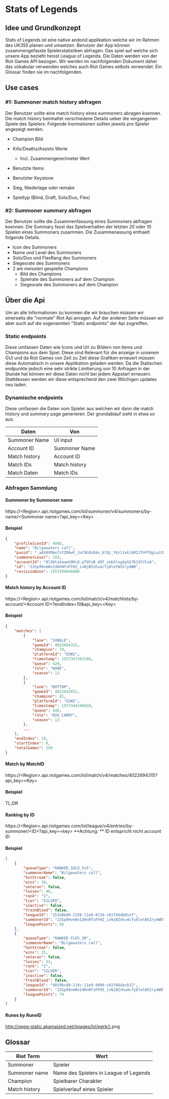 # Stats of Legends

## Idee und Grundkonzept

Stats of Legends ist eine native andorid applikation welche wir im Rahmen des UK355 planen und umsetzen. Benutzer der App können zusammengefasste Spielerstatistiken abfragen. Das spiel auf welche sich unsere App bezieht heisst League of Legends. Die Daten werden von der Riot Games API bezogen. Wir werden im nachfolgenden Dokument daher das vokabular verwenden welches auch Riot Games selbsts verwendet. Ein Glossar finden sie im nachfolgenden.

## Use cases

### #1: Summoner match history abfragen

Der Benutzer sollte eine match history eines summoners abragen koennen. Die match history beinhaltet verschiedene Details ueber die vergangenen Spiele des Spielers. Folgende Inormationen sollten jeweils pro Spieler angezeigt werden.

- Champion Bild
- Kills/Deaths/Assists Werte

  - Incl. Zusammengerechneter Wert
- Benutzte Items
- Benutzter Keystone
- Sieg, Niederlage oder remake
- Spieltyp (Blind, Draft, Solo/Duo, Flex)

### #2: Summoner summary abfragen

Der Benutzer sollte die Zusammenfassung eines Summoners abfragen koennen. Die Summary fasst das Spielverhalten der letzten 20 oder 10 Spielen eines Summoners zusammen. Die Zusammenassung enthaelt folgende Details.

- Icon des Summoners
- Name und Level des Summoners
- Solo/Duo und FlexRang des Summoners
- Siegesrate des Summoners
- 2 am meissten gespielte Champions
  - Bild des Champions
  - Spielrate des Summoners auf dem Champion
  - Siegesrate des Summoners auf dem Champion



## Über die Api

Um an alle Informationen zu kommen die wir brauchen müssen wir einerseits die "normale" Riot Api anragen. Auf der anderen Seite müssen wir aber auch auf die sogenannten "Static endpoints" der Api zugreiffen. 

### Static endpoints

Diese umfassen Daten wie Icons und Url zu Bildern von items und Champions aus dem Spiel. Diese sind Relevant für die anzeige in unserem GUI und da Riot Games von Zeit zu Zeit diese Grafiken erneuert müssen diese Automatisch in unsere Applikation geladen werden. Da die Statischen endpunkte jedoch eine sehr strikte Limitierung von 10 Anfragen in der Stunde hat können wir diese Daten nicht bei jedem Appstart erneuern. Stattdessen werden wir diese entsprechend den zwei Wöchigen updates neu laden.

### Dynamische endpoints

Diese umfassen die Daten vom Spieler aus welchen wir dann die match history und summary page generieren. Der grundablauf sieht in etwa so aus.

| Daten         | Von           |
| ------------- | ------------- |
| Summoner Name | UI input      |
| Account ID    | Summoner Name |
| Match history | Account ID    |
| Match IDs     | Match history |
| Match Daten   | Match IDs     |

### Abfragen Sammlung

#### Summoner by Summoner name

https://\<Region>.api.riotgames.com/lol/summoner/v4/summoners/by-name/\<Summoner name>?api_key=\<Key>

#### Beispiel

```json
{
    "profileIconId": 4088,
    "name": "Bilgewaters call",
    "puuid": "_aAV8VMmxfsYZ86wF_JuC9G9iD4s_b7Qz_Y6zl2xkl6MI2TnPfQgiaJ2QeQu2lQ9_7GR71YBHSDeWw",
    "summonerLevel": 193,
    "accountId": "0lSWla1eweU9RcQ-pTOFzB_d9T_zmbXlng4yS57K32h7CnA",
    "id": "23Sp99vm0nIdHnNfsFFHZ_ivNjBZnhu4cfy8letWSIry4W0",
    "revisionDate": 1557349646000
}
```

#### Match history by Account ID

https://\<Region>.api.riotgames.com/lol/match/v4/matchlists/by-account/\<Account ID>?endIndex=10&api_key=\<Key>

#### Beispiel

```json
{
    "matches": [
        {
            "lane": "JUNGLE",
            "gameId": 4022694315,
            "champion": 79,
            "platformId": "EUW1",
            "timestamp": 1557347163186,
            "queue": 420,
            "role": "NONE",
            "season": 13
        },
        {
            "lane": "BOTTOM",
            "gameId": 4022642652,
            "champion": 81,
            "platformId": "EUW1",
            "timestamp": 1557344240028,
            "queue": 440,
            "role": "DUO_CARRY",
            "season": 13
        },
        ...
    ],
    "endIndex": 10,
    "startIndex": 0,
    "totalGames": 150
}
```

#### Match by MatchID

https://\<Region>.api.riotgames.com/lol/match/v4/matches/4022694315?api_key=\<Key>

#### Beispiel

TL;DR

#### Ranking by ID

https://\<Region>.api.riotgames.com/lol/league/v4/entries/by-summoner/\<ID>?api_key=\<key>
**Achtung: ** ID entspricht nicht account ID

#### Beispiel

```json
[
    {
        "queueType": "RANKED_SOLO_5x5",
        "summonerName": "Bilgewaters call",
        "hotStreak": false,
        "wins": 38,
        "veteran": false,
        "losses": 46,
        "rank": "I",
        "tier": "SILVER",
        "inactive": false,
        "freshBlood": false,
        "leagueId": "153e8bd0-2158-11e9-8726-c81f66db01ef",
        "summonerId": "23Sp99vm0nIdHnNfsFFHZ_ivNjBZnhu4cfy8letWSIry4W0",
        "leaguePoints": 58
    },
    {
        "queueType": "RANKED_FLEX_SR",
        "summonerName": "Bilgewaters call",
        "hotStreak": false,
        "wins": 25,
        "veteran": false,
        "losses": 33,
        "rank": "I",
        "tier": "SILVER",
        "inactive": false,
        "freshBlood": false,
        "leagueId": "8819bcd0-214c-11e9-9d00-c81f66dacb22",
        "summonerId": "23Sp99vm0nIdHnNfsFFHZ_ivNjBZnhu4cfy8letWSIry4W0",
        "leaguePoints": 79
    }
]
```

#### Runes by RuneID

http://opgg-static.akamaized.net/images/lol/perk/\<Rune ID>.png


## Glossar

| Riot Term     | Wort                                   |
| ------------- | -------------------------------------- |
| Summoner      | Spieler                                |
| Summoner name | Name des Spielers in League of Legends |
| Champion      | Spielbarer Charakter                   |
| Match history | Spielverlauf eines Spieler             |

